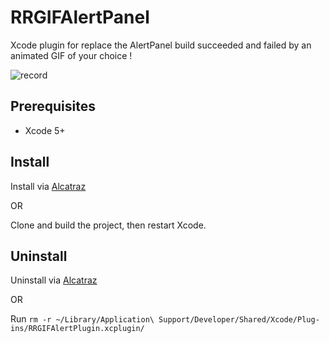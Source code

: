 # RRGIFAlertPanel
Xcode plugin for replace the AlertPanel build succeeded and failed by an animated GIF of your choice !

![record](https://cloud.githubusercontent.com/assets/3276768/14404359/077ac0ea-fea6-11e5-890f-9ea5a1b5b677.gif)

## Prerequisites

- Xcode 5+


## Install

Install via [Alcatraz](http://alcatraz.io/)

OR

Clone and build the project, then restart Xcode.

## Uninstall

Uninstall via [Alcatraz](http://alcatraz.io/)

OR

Run `rm -r ~/Library/Application\ Support/Developer/Shared/Xcode/Plug-ins/RRGIFAlertPlugin.xcplugin/`
